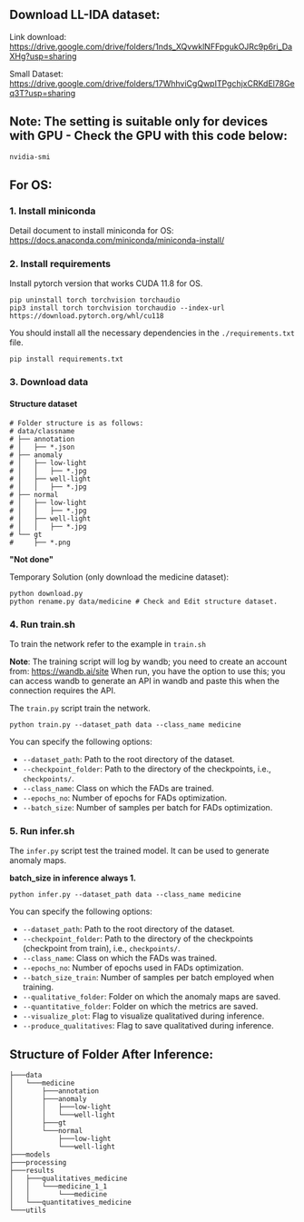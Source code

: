 ## Download LL-IDA dataset:

Link download: https://drive.google.com/drive/folders/1nds_XQvwklNFFpgukOJRc9p6ri_DaXHg?usp=sharing

Small Dataset: https://drive.google.com/drive/folders/17WhhviCgQwpITPgchjxCRKdEl78Geq3T?usp=sharing

## Note: The setting is suitable only for devices with GPU - Check the GPU with this code below:
```sh 
nvidia-smi
```

## For OS:

### 1. Install miniconda
Detail document to install miniconda for OS: https://docs.anaconda.com/miniconda/miniconda-install/

### 2. Install requirements
Install pytorch version that works CUDA 11.8 for OS.
```
pip uninstall torch torchvision torchaudio
pip3 install torch torchvision torchaudio --index-url https://download.pytorch.org/whl/cu118
```

You should install all the necessary dependencies in the `./requirements.txt` file.
```
pip install requirements.txt
```

### 3. Download data
#### Structure dataset
    # Folder structure is as follows:
    # data/classname
    # ├── annotation
    # │   ├── *.json
    # ├── anomaly
    # │   ├── low-light
    # │   │   ├── *.jpg
    # │   ├── well-light
    # │   │   ├── *.jpg
    # ├── normal
    # │   ├── low-light
    # │   │   ├── *.jpg
    # │   ├── well-light
    # │   │   ├── *.jpg
    # └── gt
    #     ├── *.png
**"Not done"**

Temporary Solution (only download the medicine dataset): 
```
python download.py
python rename.py data/medicine # Check and Edit structure dataset.
```

### 4. Run train.sh
To train the network refer to the example in `train.sh`

**Note**: The training script will log by wandb; you need to create an account from: https://wandb.ai/site When run, you have the option to use this; you can access wandb to generate an API in wandb and paste this when the connection requires the API.

The `train.py` script train the network.
```
python train.py --dataset_path data --class_name medicine
```

You can specify the following options:
   - `--dataset_path`: Path to the root directory of the dataset.
   - `--checkpoint_folder`: Path to the directory of the checkpoints, i.e., `checkpoints/`.
   - `--class_name`: Class on which the FADs are trained.
   - `--epochs_no`: Number of epochs for FADs optimization.
   - `--batch_size`: Number of samples per batch for FADs optimization.


### 5. Run infer.sh

The `infer.py` script test the trained model. It can be used to generate anomaly maps.

**batch_size in inference always 1.**
```
python infer.py --dataset_path data --class_name medicine
```
You can specify the following options:
   - `--dataset_path`: Path to the root directory of the dataset.
   - `--checkpoint_folder`: Path to the directory of the checkpoints (checkpoint from train), i.e., `checkpoints/`.
   - `--class_name`: Class on which the FADs was trained.
   - `--epochs_no`: Number of epochs used in FADs optimization.
   - `--batch_size_train`: Number of samples per batch employed when training.
   - `--qualitative_folder`: Folder on which the anomaly maps are saved.
   - `--quantitative_folder`: Folder on which the metrics are saved.
   - `--visualize_plot`: Flag to visualize qualitatived during inference.
   - `--produce_qualitatives`: Flag to save qualitatived during inference.


## Structure of Folder After Inference:
```
├───data
│   └───medicine
│       ├───annotation
│       ├───anomaly
│       │   ├───low-light
│       │   └───well-light
│       ├───gt
│       └───normal
│           ├───low-light
│           └───well-light
├───models
├───processing
├───results
│   ├───qualitatives_medicine
│   │   └───medicine_1_1
│   │       └───medicine
│   └───quantitatives_medicine
└───utils
```






